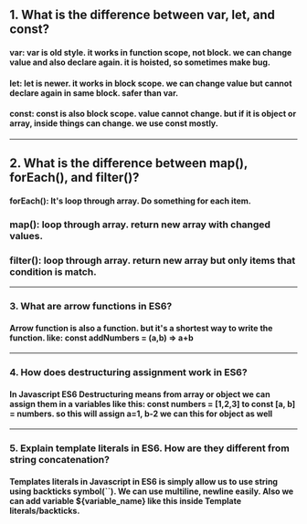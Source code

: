 ## 1. What is the difference between var, let, and const?

#### var: var is old style. it works in function scope, not block. we can change value and also declare again. it is hoisted, so sometimes make bug.

#### let: let is newer. it works in block scope. we can change value but cannot declare again in same block. safer than var.

#### const: const is also block scope. value cannot change. but if it is object or array, inside things can change. we use const mostly. 

---

## 2. What is the difference between map(), forEach(), and filter()?


#### forEach(): It's loop through array. Do something for each item. 

### map(): loop through array. return new array with changed values. 

### filter(): loop through array. return new array but only items that condition is match. 

---

### 3. What are arrow functions in ES6?

#### Arrow function is also a function. but it's a shortest way to write the function. like: const addNumbers = (a,b) => a+b

---

### 4. How does destructuring assignment work in ES6?

#### In Javascript ES6 Destructuring means from array or object we can assign them in a variables like this: const numbers = [1,2,3] to const [a, b] = numbers. so this will assign a=1, b-2 we can this for object as well 

---

### 5. Explain template literals in ES6. How are they different from string concatenation?

#### Templates literals in Javascript in ES6 is simply allow us to use string using backticks symbol(``). We can use multiline, newline easily. Also we can add variable ${variable_name} like this inside Template literals/backticks.



